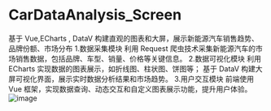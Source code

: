 # CarDataAnalysis_Screen
基于 Vue,ECharts , DataV 构建直观的图表和大屏，展示新能源汽车销售趋势、品牌份额、市场分布
1.数据采集模块
利用 Request 爬虫技术采集新能源汽车的市场销售数据，包括品牌、车型、销量、价格等关键信息。
2.数据可视化模块
利用 ECharts 实现数据的图表展示，如折线图、柱状图、饼图等；
基于 DataV 构建大屏可视化界面，展示实时数据分析结果和市场趋势。
3.用户交互模块
前端使用 Vue 框架，实现数据查询、动态交互和自定义图表展示功能，提升用户体验。
![image](https://github.com/user-attachments/assets/0c1810b2-334e-4a63-9690-6e9a975b2308)

